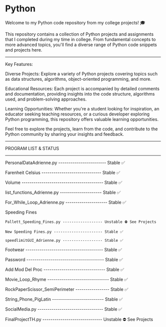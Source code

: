 # Python
 Welcome to my Python code repository from my college projects! 🎓

This repository contains a collection of Python projects and assignments that I completed during my time in college. 
From fundamental concepts to more advanced topics, you'll find a diverse range of Python code snippets and projects here.

************************************************************************************

Key Features:

Diverse Projects: Explore a variety of Python projects covering topics such as data structures, algorithms, object-oriented programming, and more.

Educational Resources: Each project is accompanied by detailed comments and documentation, providing insights into the code structure, algorithms used, and problem-solving approaches.

Learning Opportunities: Whether you're a student looking for inspiration, an educator seeking teaching resources, or a curious developer exploring Python programming, this repository offers valuable learning opportunities.

Feel free to explore the projects, learn from the code, and contribute to the Python community by sharing your insights and feedback.

************************************************************************************

PROGRAM LIST & STATUS
************************************************************************************

PersonalDataAdrienne.py ------------------------ Stable ✅

Farenheit Celsius ------------------------------ Stable ✅

Volume ----------------------------------------- Stable ✅

list_functions_Adrienne.py --------------------- Stable ✅

For_While_Loop_Adrienne.py --------------------- Stable ✅

Speeding Fines

    Pallett_Speeding_Fines.py ------------------ Unstable ⛔️ See Projects

    New Speeding Fines.py ---------------------- Stable ✅

    speedlimitGUI_Adrienne.py ------------------ Stable ✅

Footwear --------------------------------------- Stable ✅

Password --------------------------------------- Stable ✅

Add Mod Del Proc ------------------------------- Stable ✅

Movie_Loop_Rhyme ------------------------------- Stable ✅

RockPaperScissor_SemiPerimeter ----------------- Stable ✅

String_Phone_PigLatin -------------------------- Stable ✅

SocialMedia.py --------------------------------- Stable ✅

FinalProjectTH.py ------------------------------ Unstable ⛔️ See Projects